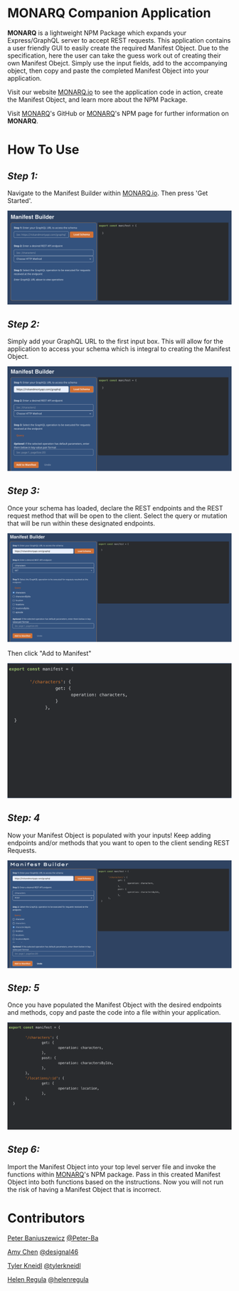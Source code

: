 # MONARQ Companion Application

**MONARQ** is a lightweight NPM Package which expands your Express/GraphQL server to accept REST requests. This application contains a user friendly GUI to easily create the required Manifest Object. Due to the specification, here the user can take the guess work out of creating their own Manifest Obejct. Simply use the input fields, add to the accompanying object, then copy and paste the completed Manifest Object into your application. 

Visit our website [MONARQ.io](http://monarq.io/) to see the application code in action, create the Manifest Object, and learn more about the NPM Package. 

Visit [MONARQ](https://github.com/oslabs-beta/MONARQ)'s GitHub or [MONARQ](https://www.npmjs.com/package/monarq)'s NPM page for further information on **MONARQ**. 

# How To Use

## _Step 1:_ 
Navigate to the Manifest Builder within [MONARQ.io](http://monarq.io/). Then press 'Get Started'.

<img src="./public/readMeImages/ManifestBuilderPart1.png">


## _Step 2:_ 
Simply add your GraphQL URL to the first input box. This will allow for the application to access your schema which is integral to creating the Manifest Object.

<img src="./public/readMeImages/ManifestBuilderPart2.png">


## _Step 3:_ 
Once your schema has loaded, declare the REST endpoints and the REST request method that will be open to the client. Select the query or mutation that will be run within these designated endpoints.

<img src="./public/readMeImages/ManifestBuilderPart3.png">


Then click "Add to Manifest"

<img src="./public/readMeImages/ManifestBuilderPart4.png">


## _Step: 4_ 
Now your Manifest Object is populated with your inputs! Keep adding endpoints and/or methods that you want to open to the client sending REST Requests.

<img src="./public/readMeImages/ManifestBuilderPart5.png">


## _Step: 5_ 
Once you have populated the Manifest Object with the desired endpoints and methods, copy and paste the code into a file within your application. 

<img src="./public/readMeImages/ManifestBuilderPart6.png">


## _Step 6:_ 
Import the Manifest Object into your top level server file and invoke the functions within [MONARQ](https://www.npmjs.com/package/monarq)'s NPM package. Pass in this created Manifest Object into both functions based on the instructions. Now you will not run the risk of having a Manifest Object that is incorrect.

# Contributors

[Peter Baniuszewicz](https://www.linkedin.com/in/peterbaniuszewicz/) [@Peter-Ba](https://github.com/Peter-Ba)

[Amy Chen](https://www.linkedin.com/in/amyechen) [@designal46](https://github.com/designal46)

[Tyler Kneidl](https://www.linkedin.com/in/tylerkneidl/) [@tylerkneidl](https://github.com/tylerkneidl)

[Helen Regula](https://www.linkedin.com/in/helen-regula/) [@helenregula](https://github.com/helenregula)
